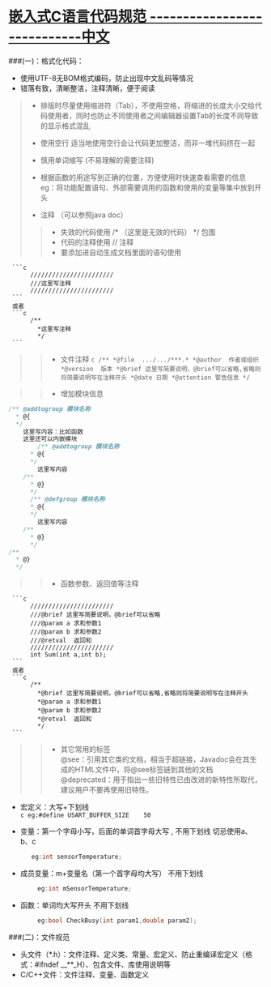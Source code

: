 [嵌入式C语言代码规范 ----------------------------中文]()
==================================


###(一)：格式化代码：
* 使用UTF-8无BOM格式编码，防止出现中文乱码等情况
* 错落有致，清晰整洁，注释清晰，便于阅读
> 

>* 排版时尽量使用缩进符（Tab），不使用空格，将缩进的长度大小交给代码使用者，同时也防止不同使用者之间编辑器设置Tab的长度不同导致的显示格式混乱<br/>
>
>* 使用空行 适当地使用空行会让代码更加整洁，而非一堆代码挤在一起
>
>* 慎用单词缩写 (不易理解的需要注释)
>
>* 根据函数的用途写到正确的位置，方便使用时快速查看需要的信息 eg：将功能配置语句、外部需要调用的函数和使用的变量等集中放到开头
>
>* 注释 （可以参照java doc）
>
> >* 失效的代码使用  /* （这里是无效的代码）  */  包围  <br/>
> >* 代码的注释使用 // 注释 <br/>
> >* 要添加进自动生成文档里面的语句使用 
> >
     ```c
          ///////////////////////
          ///这里写注释
          ///////////////////////
     ```
     或者
     ```c
          /**
            *这里写注释
            */
     ```
> >* 文件注释
    ```c
          /**
            *@file  .../.../***.*
            *@author  作者或组织
            *@version  版本
            *@brief 这里写简要说明，@brief可以省略,省略则将简要说明写在注释开头
            *@date 日期
            *@attention 警告信息
            */
     ```

> >* 增加模块信息
   ```c
   /** @addtogroup 模块名称
     * @{
     */
       这里写内容：比如函数
       这里还可以内嵌模块
           /** @addtogroup 模块名称
	     * @{
	     */
	       这里写内容
	   /**
	     * @}
	     */ 
	     /** @defgroup 模块名称
	     * @{
	     */
	       这里写内容
	   /**
	     * @}
	     */
   /**
     * @}
     */ 
   ```

> >* 函数参数、返回值等注释
> >
     ```c
          ///////////////////////
          ///@brief 这里写简要说明，@brief可以省略
          ///@param a 求和参数1
          ///@param b 求和参数2
          ///@retval  返回和
          ///////////////////////
          int Sum(int a,int b);
     ```
     或者
     ```c
          /**
            *@brief 这里写简要说明，@brief可以省略,省略则将简要说明写在注释开头
            *@param a 求和参数1
            *@param b 求和参数2
            *@retval  返回和
            */
     ```
> >
> >* 其它常用的标签<br/>
   @see：引用其它类的文档，相当于超链接，Javadoc会在其生成的HTML文件中，将@see标签链到其他的文档<br/>
   @deprecated：用于指出一些旧特性已由改进的新特性所取代，建议用户不要再使用旧特性。<br/>
   

* 宏定义：大写+下划线   
		```c
		eg:#define USART_BUFFER_SIZE    50
		```

* 变量：第一个字母小写，后面的单词首字母大写 , 不用下划线 切忌使用a、b、c 
     ```c
		eg:int sensorTemperature;
     ```
     
* 成员变量：m+变量名（第一个首字母均大写）      不用下划线

```c 
		eg:int mSensorTemperature;
```
* 函数：单词均大写开头              不用下划线 

```c 
		eg:bool CheckBusy(int param1,double param2);
```


###(二)：文件规范
* 头文件（*.h）：文件注释、定义类、常量、宏定义、防止重编译宏定义（格式：#ifndef __**_H）、包含文件、库使用说明等
* C/C++文件：文件注释、变量、函数定义



